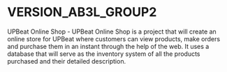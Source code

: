 VERSION_AB3L_GROUP2
===================

UPBeat Online Shop -     UPBeat Online Shop is a project that will create an online store for UPBeat where customers can view products, make orders and purchase them in an instant through the help of the web. It uses a database that will serve as the inventory system of all the products purchased and their detailed description.
